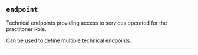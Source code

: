 ## `endpoint`

Technical endpoints providing access to services operated for the practitoner Role.

Can be used to define multiple technical endpoints.

---

